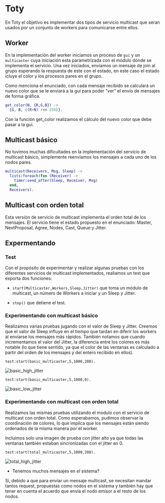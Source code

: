# Toty

En Toty el objetivo es implementar dos tipos de servicio multicast que seran usados por un conjunto de workers para comunicarse entre ellos.

## Worker

En la implementación del worker iniciamos un proceso de ```gui``` y un ```multicaster``` cuya iniciación esta parametrizada con el módulo dónde se implementa el servicio.
Una vez iniciados, enviamos un mensaje de join al grupo esperando la respuesta de este con el estado, en este caso el estado icluye el color y los procesos pares en el grupo.

Como menciona el enunciado, con cada mensaje recibido se calculará un nuevo color que se le enviará a la gui para poder "ver" el envío de mensajes de forma gráfica.

``` erlang
get_color(N, {R,G,B}) ->
  {G, B, ((R+N) rem 256)}.
```

Con la función get_color realizamos el cálculo del nuevo color que debe pasar a la gui.

## Multicast básico

No tuvimos muchas dificultades en la implementación del servicio de multicast básico, simplemente reenvíamos los mensajes a cada uno de los nodos pares.

```erlang
multicast(Receivers, Msg, Sleep) ->
  lists:foreach(fun (Receiver) ->
    timer:send_after(Sleep, Receiver, Msg)
  end,
  Receivers).
```

## Multicast con orden total

Esta versión de servicio de multicast implementa el orden total de los mensajes.
El servicio tiene el estado propuesto en el enunciado: Master, NextProposal, Agree, Nodes, Cast, Queue y Jitter.

## Expermentando

### Test

Con el propósito de experimentar y realizar algunas pruebas con los diferentes servicios de multicast implementados, realiamos un test que exporta dos funciones:

- ```start(Multicaster,Workers,Sleep,Jitter)``` que toma un módulo de multicast, un número de Workers a iniciar y un Sleep y Jitter.

- ```stop()``` que detiene el test.

### Experimentando con multicast básico

Realizamos varias pruebas jugando con el valor de Sleep y Jitter. Creemos que el valor de Sleep influye en el tiempo que tardan en diferir los workers al enviarse los mensajes más rápidos. 
También notamos que cuando incrementamos el valor del Jitter, la diferencia entre los colores es más notable (lo que tiene sentido, ya que el color de las ventanas es calculado a partir del orden de los mensajes y del entero recibido en ellos).

```test:start(basic_multicaster,5,1000,200).```

![basic_high_jitter](./readme_imgs/basic/basic_high_jitter.png "Prueba con multicast basico y jitter alto")

```test:start(basic_multicaster,5,1000,0).```

![basic_low_jitter](./readme_imgs/basic/basic_low_jitter.png "Prueba con multicast basico y jitter bajo")

### Experimentando con multicast con orden total

Realizamos las mismas pruebas utilizando el modulo con el servicio de multicast con orden total. Como esperabamos, pudimos observar la coordinación de colores, lo que impilca que los mensajes están siendo ordenados de la misma manera por el worker.

Incluimos solo una imagen de prueba con jitter alto ya que todas las ventanas también estaban sincronizadas con el jitter en 0.

```test:start(total_multicaster,5,1000,200).```

![total_high_jitter](./readme_imgs/total/total_high_jitter.png "Prueba con multicast total y jitter alto")

- Tenemos muchos mensajes en el sistema?

Si, debido a que para enviar un mensaje multicast, se necesitan mandar tantos request, propuestas como nodos en el sistema y también hay que tener en cuenta el acuerdo que envía el nodo emisor a el resto de los nodos.

